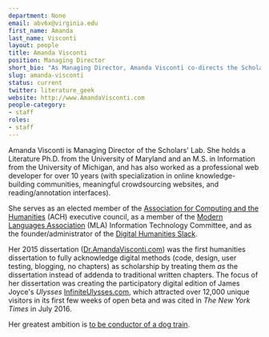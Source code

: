 ```yaml
---
department: None
email: abv6x@virginia.edu
first_name: Amanda
last_name: Visconti
layout: people
title: Amanda Visconti
position: Managing Director
short_bio: "As Managing Director, Amanda Visconti co-directs the Scholars’ Lab: pursuing our mission by setting strategic and daily practices, and supporting our expert staff and students through advocacy, mentorship, and policy development."
slug: amanda-visconti
status: current
twitter: literature_geek
website: http://www.AmandaVisconti.com
people-category:
- staff
roles:
- staff
---
```


Amanda Visconti is Managing Director of the Scholars' Lab. She holds a Literature Ph.D. from the University of Maryland and an M.S. in Information from the University of Michigan, and has also worked as a professional web developer for over 10 years (with specialization in online knowledge-building communities, meaningful crowdsourcing websites, and reading/annotation interfaces).

She serves as an elected member of the [Association for Computing and the Humanities](http://ach.org) (ACH) executive council, as a member of the [Modern Languages Association](http://mla.org) (MLA) Information Technology Committee, and as the founder/administrator of the [Digital Humanities Slack](http://tinyurl.com/DHSlack).

Her 2015 dissertation ([Dr.AmandaVisconti.com](http://Dr.AmandaVisconti.com)) was the first humanities dissertation to fully acknowledge digital methods (code, design, user testing, blogging, no chapters) as scholarship by treating them *as* the dissertation instead of addenda to traditional written chapters. The focus of her dissertation was creating the participatory digital edition of James Joyce's _Ulysses_ [InfiniteUlysses.com](http://InfiniteUlysses.com), which attracted over 12,000 unique visitors in its first few weeks of open beta and was cited in _The New York Times_ in July 2016.

Her greatest ambition is <a href="https://www.buzzfeed.com/krishrach/a-man-has-built-a-train-for-all-his-adopted-stray-dogs?utm_term=.dnyk87JQ3#.vpGOG8JzA">to be conductor of a dog train</a>.
